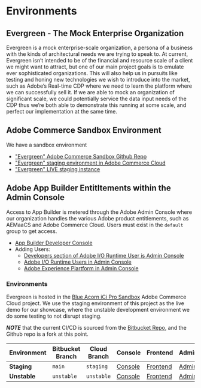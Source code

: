 # Environments 

## Evergreen - The Mock Enterprise Organization

Evergreen is a mock enterprise-scale organization, a persona of a business with the kinds of architectural needs we are trying to speak to. At current, Evergreen isn’t intended to be of the financial and resource scale of a client we might want to attract, but one of our main project goals is to emulate ever sophisticated organizations. This will also help us in pursuits like testing and honing new technologies we wish to introduce into the market, such as Adobe’s Real-time CDP where we need to learn the platform where we can successfully sell it. If we are able to mock an organization of significant scale, we could potentially service the data input needs of the CDP thus we’re both able to demonstrate this running at some scale, and perfect our implementation at the same time.

## Adobe Commerce Sandbox Environment

We have a sandbox environment

- ["Evergreen" Adobe Commerce Sandbox Github Repo
  ](https://github.com/BlueAcornInc/showcase-evergreen-commerce)
- ["Evergreen" staging environment in Adobe Commerce Cloud](https://console.adobecommerce.com/acadminblu67f4/tupar6lous4x4/staging)
- ["Evergreen" LIVE staging instance](https://stage-sandbox.m2cloud.blueacorn.net)


## Adobe App Builder Entitltements within the Admin Console

Access to App Builder is metered through the Adobe Admin Console where our organization handles the various Adobe product entitlements, such as AEMaaCS and Adobe Commerce Cloud. Users must exist in the `default` group to get access.

- [App Builder Developer Console](https://developer.adobe.com)
- Adding Users:
    - [Developers section of Adobe I/O Runtime User is Admin Console](https://adminconsole.adobe.com/86FF829657DCB10D7F000101@AdobeOrg/users/developers)
    - [Adobe I/O Runtime Users in Admin Console](https://adminconsole.adobe.com/86FF829657DCB10D7F000101@AdobeOrg/products/329E0E40B8550C6DF52A/profiles/195671759/admins)
    - [Adobe Experience Plartform in Admin Console](https://adminconsole.adobe.com/86FF829657DCB10D7F000101@AdobeOrg/products/725EBBA0ED249E7DD6DA/users)


### Environments

Evergreen is hosted in the [Blue Acorn iCi Pro Sandbox](https://console.adobecommerce.com/acadminblu67f4/tupar6lous4x4) Adobe Commerce Cloud project. We use the staging environment of this project as the live demo for our showcase, where the unstable development environment we do some testing to not disrupt staging.

**_NOTE_** that the current CI/CD is sourced from the [Bitbucket Repo](https://bitbucket.org/blueacorn/showcase-evergreen-commerce/deployments), and the Github repo is a fork at this point.

| Environment  | Bitbucket Branch | Cloud Branch | Console                                                                            | Frontend                                                                 | Admin                                                                                     |
| ------------ | ---------------- | ------------ | ---------------------------------------------------------------------------------- | ------------------------------------------------------------------------ | ----------------------------------------------------------------------------------------- |
| **Staging**  | `main`           | `staging`    | [Console](https://console.adobecommerce.com/acadminblu67f4/tupar6lous4x4/staging)  | [Frontend](https://stage-sandbox.m2cloud.blueacorn.net)                  | [Admin](https://stage-sandbox.m2cloud.blueacorn.net/index.php/admin_baici/)               |
| **Unstable** | `unstable`       | `unstable`   | [Console](https://console.adobecommerce.com/acadminblu67f4/tupar6lous4x4/unstable) | [Frontend](http://unstable-s7xr52a-tupar6lous4x4.us-4.magentosite.cloud) | [Admin](https://unstable-s7xr52a-tupar6lous4x4.us-4.magentosite.cloud/admin_baici/admin/) |
